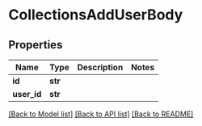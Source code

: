 # CollectionsAddUserBody

## Properties
Name | Type | Description | Notes
------------ | ------------- | ------------- | -------------
**id** | **str** |  | 
**user_id** | **str** |  | 

[[Back to Model list]](../README.md#documentation-for-models) [[Back to API list]](../README.md#documentation-for-api-endpoints) [[Back to README]](../README.md)


